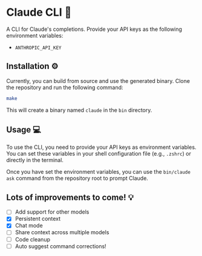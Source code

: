 # Claude CLI 🤖

A CLI for Claude's completions. Provide your API keys as the following environment variables:

- `ANTHROPIC_API_KEY`

## Installation ⚙️

Currently, you can build from source and use the generated binary.
Clone the repository and run the following command:

```bash
make
```

This will create a binary named `claude` in the `bin` directory.

## Usage 💻

To use the CLI, you need to provide your API keys as environment variables.
You can set these variables in your shell configuration file (e.g., `.zshrc`) or directly in the terminal.

Once you have set the environment variables, you can use the `bin/claude ask` command from the repository root to prompt Claude.

## Lots of improvements to come! 💡

- [ ] Add support for other models 
- [x] Persistent context 
- [x] Chat mode
- [ ] Share context across multiple models
- [ ] Code cleanup
- [ ] Auto suggest command corrections!